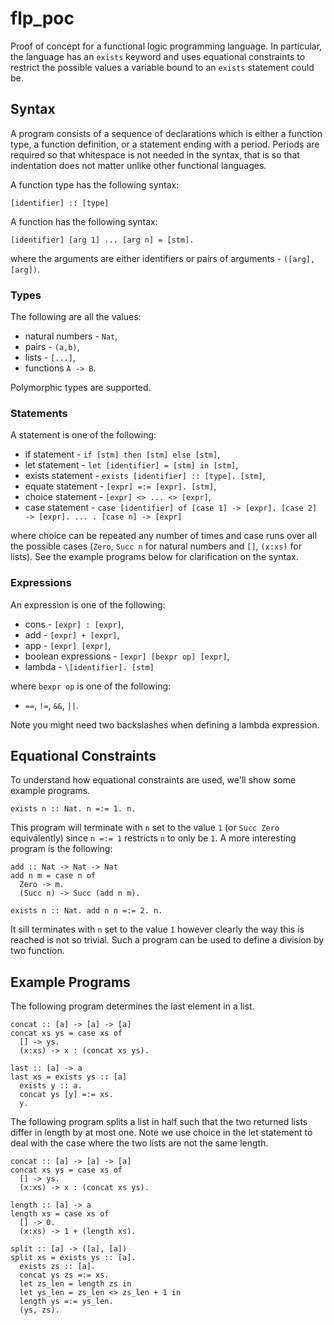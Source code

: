 # flp_poc

Proof of concept for a functional logic programming language. In particular, the language has an `exists` keyword and uses equational constraints to restrict the possible values a variable bound to an `exists` statement could be.

## Syntax

A program consists of a sequence of declarations which is either a function type, a function definition, or a statement ending with a period. Periods are required so that whitespace is not needed in the syntax, that is so that indentation does not matter unlike other functional languages.

A function type has the following syntax:

```
[identifier] :: [type]
```

A function has the following syntax:

```
[identifier] [arg 1] ... [arg n] = [stm].
```

where the arguments are either identifiers or pairs of arguments - `([arg], [arg])`.

### Types

The following are all the values:
 - natural numbers - `Nat`,
 - pairs - `(a,b)`,
 - lists - `[...]`,
 - functions `A -> B`.

Polymorphic types are supported.

### Statements

A statement is one of the following:

 - if statement - `if [stm] then [stm] else [stm]`,
 - let statement - `let [identifier] = [stm] in [stm]`,
 - exists statement - `exists [identifier] :: [type]. [stm]`,
 - equate statement - `[expr] =:= [expr]. [stm]`,
 - choice statement - `[expr] <> ... <> [expr]`,
 - case statement - `case [identifier] of [case 1] -> [expr]. [case 2] -> [expr]. ... . [case n] -> [expr]`

where choice can be repeated any number of times and case runs over all the possible cases (`Zero`, `Succ n` for natural numbers and `[]`, `(x:xs)` for lists). See the example programs below for clarification on the syntax.

### Expressions

An expression is one of the following:

 - cons - `[expr] : [expr]`,
 - add - `[expr] + [expr]`,
 - app - `[expr] [expr]`,
 - boolean expressions - `[expr] [bexpr op] [expr]`,
 - lambda - `\[identifier]. [stm]`

where `bexpr op` is one of the following:

 - `==`, `!=`, `&&`, `||`.

Note you might need two backslashes when defining a lambda expression.

## Equational Constraints

To understand how equational constraints are used, we'll show some example programs.

```
exists n :: Nat. n =:= 1. n.
```

This program will terminate with `n` set to the value `1` (or `Succ Zero` equivalently) since `n =:= 1` restricts `n` to only be `1`. A more interesting program is the following:

```
add :: Nat -> Nat -> Nat
add n m = case n of
  Zero -> m.
  (Succ n) -> Succ (add n m).

exists n :: Nat. add n n =:= 2. n.
```

It sill terminates with `n` set to the value `1` however clearly the way this is reached is not so trivial. Such a program can be used to define a division by two function.

## Example Programs

The following program determines the last element in a list.

```
concat :: [a] -> [a] -> [a]
concat xs ys = case xs of
  [] -> ys.
  (x:xs) -> x : (concat xs ys).

last :: [a] -> a
last xs = exists ys :: [a]
  exists y :: a.
  concat ys [y] =:= xs.
  y.
```

The following program splits a list in half such that the two returned lists differ in length by at most one. Note we use choice in the let statement to deal with the case where the two lists are not the same length.

```
concat :: [a] -> [a] -> [a]
concat xs ys = case xs of
  [] -> ys.
  (x:xs) -> x : (concat xs ys).

length :: [a] -> a
length xs = case xs of
  [] -> 0.
  (x:xs) -> 1 + (length xs).

split :: [a] -> ([a], [a])
split xs = exists ys :: [a].
  exists zs :: [a].
  concat ys zs =:= xs.
  let zs_len = length zs in
  let ys_len = zs_len <> zs_len + 1 in
  length ys =:= ys_len.
  (ys, zs).
```
